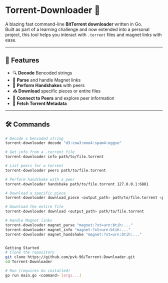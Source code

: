 # Torrent-Downloader 🚀

A blazing fast command-line **BitTorrent downloader** written in Go.  
Built as part of a learning challenge and now extended into a personal project, this tool helps you interact with `.torrent` files and magnet links with ease.

---

## 🔧 Features

- 🔍 **Decode** Bencoded strings
- 🧲 **Parse** and handle Magnet links
- 🤝 **Perform Handshakes** with peers
- 📥 **Download** specific pieces or entire files
- 🔌 **Connect to Peers** and explore peer information
- 📂 **Fetch Torrent Metadata**

---

## 🛠️ Commands

```bash
# Decode a bencoded string
torrent-downloader decode "d3:cow3:moo4:spam4:eggse"

# Get info from a .torrent file
torrent-downloader info path/to/file.torrent

# List peers for a torrent
torrent-downloader peers path/to/file.torrent

# Perform handshake with a peer
torrent-downloader handshake path/to/file.torrent 127.0.0.1:6881

# Download a specific piece
torrent-downloader download_piece <output_path> path/to/file.torrent <piece_index>

# Download the entire file
torrent-downloader download <output_path> path/to/file.torrent

# Handle Magnet links
torrent-downloader magnet_parse "magnet:?xt=urn:btih:..."
torrent-downloader magnet_info "magnet:?xt=urn:btih:..."
torrent-downloader magnet_handshake "magnet:?xt=urn:btih:..."


Getting Started
# Clone the repository
git clone https://github.com/pvk-96/Torrent-Downloader.git
cd Torrent-Downloader

# Run (requires Go installed)
go run main.go <command> [args...]
